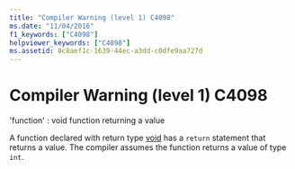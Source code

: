 ```yaml
---
title: "Compiler Warning (level 1) C4098"
ms.date: "11/04/2016"
f1_keywords: ["C4098"]
helpviewer_keywords: ["C4098"]
ms.assetid: 8c8aef1c-1639-44ec-a3dd-c0dfe9aa727d
---
```

# Compiler Warning (level 1) C4098

'function' : void function returning a value

A function declared with return type [void](../../cpp/void-cpp.md) has a `return` statement that returns a value. The compiler assumes the function returns a value of type `int`.